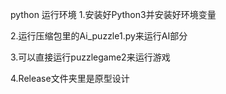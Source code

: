python
运行环境
1.安装好Python3并安装好环境变量

2.运行压缩包里的Ai_puzzle1.py来运行AI部分

3.可以直接运行puzzlegame2来运行游戏

4.Release文件夹里是原型设计

